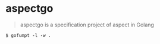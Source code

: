 # aspectgo
> aspectgo is a specification project of aspect in Golang

```shell
$ gofumpt -l -w .
```